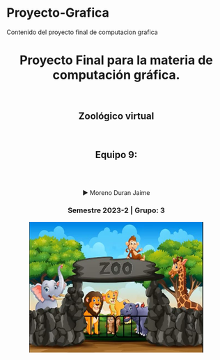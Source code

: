 # Proyecto-Grafica
Contenido del proyecto final de computacion grafica
<div align="center">
<h1>Proyecto Final para la materia de computación gráfica. </h1><br>
<h2>Zoológico virtual </h2> <br>
<h2>Equipo 9:</h2><br><br>

▶️ Moreno Duran Jaime      <br>

<h3> Semestre 2023-2 | Grupo: 3</h3>
</div>
<div align="Center">
    <img src="img/Captura.JPG" alt="Descarga 1" width="400" height="300"></img>
<div align="justify">
